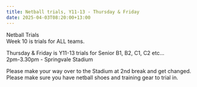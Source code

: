 ```yaml
---
title: Netball trials, Y11-13 - Thursday & Friday
date: 2025-04-03T08:20:00+13:00
---
```

Netball Trials  
Week 10 is trials for ALL teams.

Thursday & Friday is Y11-13 trials for Senior B1, B2, C1, C2 etc...  
2pm-3.30pm - Springvale Stadium

Please make your way over to the Stadium at 2nd break and get changed.  
Please make sure you have netball shoes and training gear to trial in.
